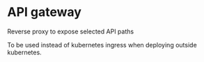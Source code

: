 # API gateway

Reverse proxy to expose selected API paths

To be used instead of kubernetes ingress when deploying outside kubernetes.

